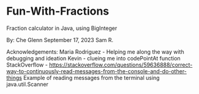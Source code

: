 # Fun-With-Fractions
Fraction calculator in Java, using BigInteger

By: Che Glenn
September 17, 2023
Sam R.

Acknowledgements: 
Maria Rodriguez - Helping me along the way with debugging and ideation
Kevin - clueing me into codePointAt function
StackOverflow - https://stackoverflow.com/questions/59636888/correct-way-to-continuously-read-messages-from-the-console-and-do-other-things Example of reading messages from the terminal using java.util.Scanner
